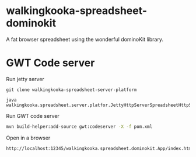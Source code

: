 # walkingkooka-spreadsheet-dominokit
A fat browser spreadsheet using the wonderful dominoKit library.



# GWT Code server

Run jetty server
```
git clone walkingkooka-spreadsheet-server-platform

java walkingkooka.spreadsheet.server.platfor.JettyHttpServerSpreadsheetHttpServer2
```



Run GWT code server
```bash
mvn build-helper:add-source gwt:codeserver -X -f pom.xml
```



Open in a browser
```bash
http://localhost:12345/walkingkooka.spreadsheet.dominokit.App/index.html
```